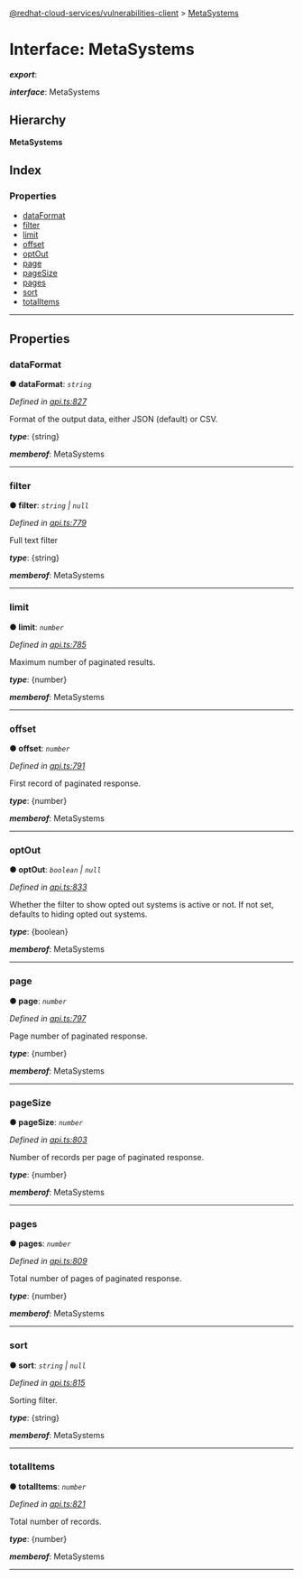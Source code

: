 [@redhat-cloud-services/vulnerabilities-client](../README.md) > [MetaSystems](../interfaces/metasystems.md)

# Interface: MetaSystems

*__export__*: 

*__interface__*: MetaSystems

## Hierarchy

**MetaSystems**

## Index

### Properties

* [dataFormat](metasystems.md#dataformat)
* [filter](metasystems.md#filter)
* [limit](metasystems.md#limit)
* [offset](metasystems.md#offset)
* [optOut](metasystems.md#optout)
* [page](metasystems.md#page)
* [pageSize](metasystems.md#pagesize)
* [pages](metasystems.md#pages)
* [sort](metasystems.md#sort)
* [totalItems](metasystems.md#totalitems)

---

## Properties

<a id="dataformat"></a>

###  dataFormat

**● dataFormat**: *`string`*

*Defined in [api.ts:827](https://github.com/RedHatInsights/javascript-clients/blob/master/packages/vulnerabilities/git-api/api.ts#L827)*

Format of the output data, either JSON (default) or CSV.

*__type__*: {string}

*__memberof__*: MetaSystems

___
<a id="filter"></a>

###  filter

**● filter**: *`string` \| `null`*

*Defined in [api.ts:779](https://github.com/RedHatInsights/javascript-clients/blob/master/packages/vulnerabilities/git-api/api.ts#L779)*

Full text filter

*__type__*: {string}

*__memberof__*: MetaSystems

___
<a id="limit"></a>

###  limit

**● limit**: *`number`*

*Defined in [api.ts:785](https://github.com/RedHatInsights/javascript-clients/blob/master/packages/vulnerabilities/git-api/api.ts#L785)*

Maximum number of paginated results.

*__type__*: {number}

*__memberof__*: MetaSystems

___
<a id="offset"></a>

###  offset

**● offset**: *`number`*

*Defined in [api.ts:791](https://github.com/RedHatInsights/javascript-clients/blob/master/packages/vulnerabilities/git-api/api.ts#L791)*

First record of paginated response.

*__type__*: {number}

*__memberof__*: MetaSystems

___
<a id="optout"></a>

###  optOut

**● optOut**: *`boolean` \| `null`*

*Defined in [api.ts:833](https://github.com/RedHatInsights/javascript-clients/blob/master/packages/vulnerabilities/git-api/api.ts#L833)*

Whether the filter to show opted out systems is active or not. If not set, defaults to hiding opted out systems.

*__type__*: {boolean}

*__memberof__*: MetaSystems

___
<a id="page"></a>

###  page

**● page**: *`number`*

*Defined in [api.ts:797](https://github.com/RedHatInsights/javascript-clients/blob/master/packages/vulnerabilities/git-api/api.ts#L797)*

Page number of paginated response.

*__type__*: {number}

*__memberof__*: MetaSystems

___
<a id="pagesize"></a>

###  pageSize

**● pageSize**: *`number`*

*Defined in [api.ts:803](https://github.com/RedHatInsights/javascript-clients/blob/master/packages/vulnerabilities/git-api/api.ts#L803)*

Number of records per page of paginated response.

*__type__*: {number}

*__memberof__*: MetaSystems

___
<a id="pages"></a>

###  pages

**● pages**: *`number`*

*Defined in [api.ts:809](https://github.com/RedHatInsights/javascript-clients/blob/master/packages/vulnerabilities/git-api/api.ts#L809)*

Total number of pages of paginated response.

*__type__*: {number}

*__memberof__*: MetaSystems

___
<a id="sort"></a>

###  sort

**● sort**: *`string` \| `null`*

*Defined in [api.ts:815](https://github.com/RedHatInsights/javascript-clients/blob/master/packages/vulnerabilities/git-api/api.ts#L815)*

Sorting filter.

*__type__*: {string}

*__memberof__*: MetaSystems

___
<a id="totalitems"></a>

###  totalItems

**● totalItems**: *`number`*

*Defined in [api.ts:821](https://github.com/RedHatInsights/javascript-clients/blob/master/packages/vulnerabilities/git-api/api.ts#L821)*

Total number of records.

*__type__*: {number}

*__memberof__*: MetaSystems

___

